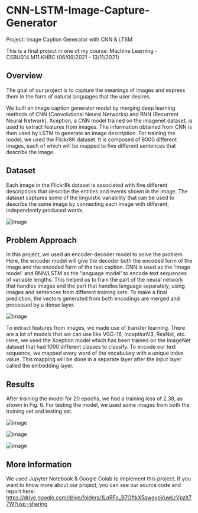 # CNN-LSTM-Image-Capture-Generator
Project: Image Caption Generator with CNN &amp; LTSM

This is a final project in one of my course: Machine Learning - CSBU014.M11.KHBC (06/09/2021 - 13/11/2021)

## Overview
The goal of our project is to capture the meanings of images and express them in the form of natural languages that the user desires. 

We built an image caption generator model by merging deep learning methods of CNN (Convolutional Neural Networks) and RNN (Recurrent Neural Network). 
Xception, a CNN model trained on the imagenet dataset, is used to extract features from images. The information obtained from CNN is then used by LSTM to generate an image description. 
For training the model, we used the Flickr8K dataset. It is composed of 8000 different images, each of which will be mapped to five different sentences that describe the image.

## Dataset
Each image in the Flickr8k dataset is associated with five different descriptions that describe the entities and events shown in the image. The dataset captures some of the linguistic variability that can be used to describe the same image by connecting each image with different, independently produced words. 

![image](https://user-images.githubusercontent.com/81853079/147538890-07307d24-e00f-4921-9757-6b68f874d74b.png)

## Problem Approach
In this project, we used an encoder-decoder model to solve the problem. Here, the encoder model will give the decoder both the encoded form of the image and the encoded form of the text caption. CNN is used as the 'image model' and RNN/LSTM as the 'language model' to encode text sequences of variable lengths. This helped us to train the part of the neural network that handles images and the part that handles language separately, using images and sentences from different training sets. To make a final prediction, the vectors generated from both encodings are merged and processed by a dense layer. 

![image](https://user-images.githubusercontent.com/81853079/147538237-4e7f5102-dc2d-4cb5-87f3-155ec75350e9.png)

To extract features from images, we made use of transfer learning. There are a lot of models that we can use like VGG-16, InceptionV3, ResNet, etc. Here, we used the Xception model which has been trained on the ImageNet dataset that had 1000 different classes to classify.
To encode our text sequence, we mapped every word of the vocabulary with a unique index value. This mapping will be done in a separate layer after the input layer called the embedding layer.

## Results
After training the model for 20 epochs, we had a training loss of 2.38, as shown in Fig. 6. For testing the model, we used some images from both the training set and testing set.

![image](https://user-images.githubusercontent.com/81853079/147538465-25a8a07e-b782-4c3c-9577-8104d8eab639.png)

![image](https://user-images.githubusercontent.com/81853079/147538473-590d4d30-9c53-4a94-9449-4b59c77410a3.png)

![image](https://user-images.githubusercontent.com/81853079/147538477-8ed350f3-42f3-4ffa-9498-8c161fab2d30.png)

## More Information
We used Jupyter Notebook & Google Colab to implement this project. If you want to know more about our project, you can see our source code and report here:
https://drive.google.com/drive/folders/1LqRFo_B7OftkX5awgvpVuwLrVpzlt77W?usp=sharing
